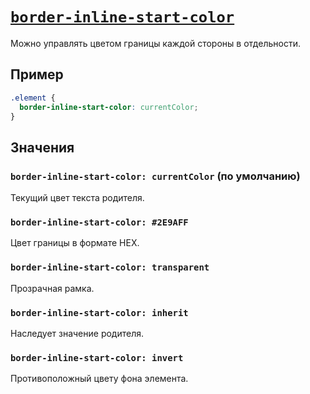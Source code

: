# [`border-inline-start-color`](../index.md)

Можно управлять цветом границы каждой стороны в отдельности.

## Пример

```css
.element {
  border-inline-start-color: currentColor;
}
```

## Значения

### `border-inline-start-color: currentColor` (по умолчанию)

Текущий цвет текста родителя.

### `border-inline-start-color: #2E9AFF`

Цвет границы в формате HEX.

### `border-inline-start-color: transparent`

Прозрачная рамка.

### `border-inline-start-color: inherit`

Наследует значение родителя.

### `border-inline-start-color: invert`

Противоположный цвету фона элемента.
